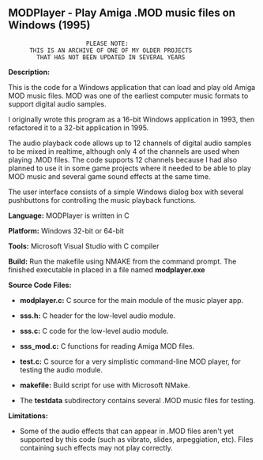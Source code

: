 ## MODPlayer - Play Amiga .MOD music files on Windows (1995)

                          PLEASE NOTE:
          THIS IS AN ARCHIVE OF ONE OF MY OLDER PROJECTS
            THAT HAS NOT BEEN UPDATED IN SEVERAL YEARS

**Description:**

This is the code for a Windows application that can load and play
old Amiga MOD music files.  MOD was one of the earliest computer
music formats to support digital audio samples.  

I originally wrote this program as a 16-bit Windows application
in 1993, then refactored it to a 32-bit application in 1995.  

The audio playback code allows up to 12 channels of digital
audio samples to be mixed in realtime, although only 4 of the
channels are used when playing .MOD files.  The code supports 12
channels because I had also planned to use it in some game
projects where it needed to be able to play MOD music and
several game sound effects at the same time.  

The user interface consists of a simple Windows dialog box with
several pushbuttons for controlling the music playback
functions.  

**Language:**  MODPlayer is written in C

**Platform:**  Windows 32-bit or 64-bit

**Tools:**  Microsoft Visual Studio with C compiler

**Build:**  Run the makefile using NMAKE from the command prompt.
The finished executable in placed in a file named **modplayer.exe**

**Source Code Files:**

* **modplayer.c:** C source for the main module of the music player app.
* **sss.h:** C header for the low-level audio module.
* **sss.c:** C code for the low-level audio module.
* **sss_mod.c:** C functions for reading Amiga MOD files.
* **test.c:** C source for a very simplistic command-line MOD player, for testing the audio module.
* **makefile:** Build script for use with Microsoft NMake.

* The **testdata** subdirectory contains several .MOD music files for testing.

**Limitations:**

* Some of the audio effects that can appear in .MOD files aren't
yet supported by this code (such as vibrato, slides,
arpeggiation, etc).  Files containing such effects may not play
correctly.  

